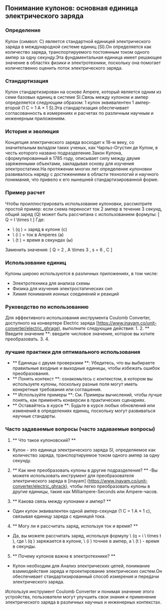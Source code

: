 ## Понимание кулонов: основная единица электрического заряда

### Определение
Кулон (символ: C) является стандартной единицей электрического заряда в международной системе единиц (SI).Он определяется как количество заряда, транспортируемого постоянным током одного ампер за одну секунду.Эта фундаментальная единица имеет решающее значение в областях физики и электротехники, поскольку она помогает количественно оценить поток электрического заряда.

### Стандартизация
Кулон стандартизирован на основе Ampere, который является одним из семи базовых единиц в системе SI.Связь между кулоном и ампер определяется следующим образом: 1 кулон эквивалентен 1 ампер-второй (1 C = 1 A × 1 S).Эта стандартизация обеспечивает согласованность в измерениях и расчетах по различным научным и инженерным приложениям.

### История и эволюция
Концепция электрического заряда восходит к 18-м веку, со значительным вкладом таких ученых, как Чарльз-Огустин де Кулом, в честь которого названо подразделение.Закон Кулона, сформулированный в 1785 году, описывает силу между двумя заряженными объектами, закладывая основу для изучения электростатики.На протяжении многих лет определение кулоновки развивалось наряду с достижениями в области технологий и научного понимания, что привело к его нынешней стандартизированной форме.

### Пример расчет
Чтобы проиллюстрировать использование кулоновки, рассмотрите простой пример: если схема переносит ток 2 ампер в течение 3 секунд, общий заряд (Q) может быть рассчитана с использованием формулы:
\[ Q = I \times t \]
Где:
- \ (q \) = заряд в кулоне (c)
- \ (i \) = ток в Amperes (a)
- \ (t \) = время в секундах (ы)

Заменить значения:
\[ Q = 2 \, A \times 3 \, s = 6 \, C \]

### Использование единиц
Кулоны широко используются в различных приложениях, в том числе:
- Электротехника для анализа схемы
- Физика для изучения электростатических сил
- Химия понимания ионных соединений и реакций

### Руководство по использованию
Для эффективного использования инструмента Coulomb Converter, доступного на конвертере Electric заряда [https://www.inayam.co/unit-converter/electric_ghrage), выполните следующие действия:
1.
2. ** Введите значение **: введите числовое значение, которое вы хотите преобразовать.
3.
4.

### лучшие практики для оптимального использования
- ** Единицы с двумя проверками **: Убедитесь, что вы выбираете правильные входные и выходные единицы, чтобы избежать ошибок преобразования.
- ** Понять контекст **: ознакомьтесь с контекстом, в котором вы используете кулоны, поскольку разные поля могут иметь конкретные требования или соглашения.
- ** Используйте примеры **: См. Примеры вычислений, чтобы лучше понять, как применять конверсии в практических сценариях.
- ** Оставайтесь в курсе **: Будьте в курсе любых обновлений или изменений в определениях единиц, поскольку могут развиваться научные стандарты.

### Часто задаваемые вопросы (часто задаваемые вопросы)

1. ** Что такое кулоновский? **
- Кулон - это единица электрического заряда SI, определяемое как количество заряда, транспортируемое током одного ампер за одну секунду.

2. ** Как мне преобразовать кулоны в другие подразделения? **
-Вы можете использовать инструмент для преобразователя электрического заряда в [inayam] (https://www.inayam.co/unit-converter/electric_ghrack), чтобы легко преобразовать кулоны в другие единицы, такие как Milliampere-Seconds или Ampere-часов.

3. ** Какова связь между кулонами и ампер? **
- Один кулон эквивалентен одной ампер-секунде (1 C = 1 A × 1 с), связывая единицу заряда с единицей тока.

4. ** Могу ли я рассчитать заряд, используя ток и время? **
- Да, вы можете рассчитать заряд, используя формулу \ (q = i \ times t \), где \ (q \) заряжается в кулоне, \ (i \) точнее в ампер, а \ (t \) - время в секунды.

5. ** Почему кулонов важна в электротехнике? **
- Кулон необходим для Анализ электрических цепей, понимание взаимодействия заряда и проектирование электрических систем.Он обеспечивает стандартизированный способ измерения и передачи электрического заряда.

Используя инструмент Coulomb Converter и понимая значение этого устройства, пользователи могут улучшить свои знания и применение электрического заряда в различных научных и инженерных контекстах.